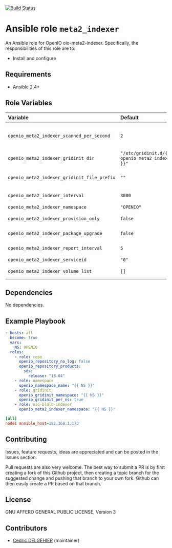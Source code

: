 [![Build Status](https://travis-ci.org/open-io/ansible-role-openio-oio-meta2-indexer.svg?branch=20.04)](https://travis-ci.org/open-io/ansible-role-openio-oio-meta2-indexer)
# Ansible role `meta2_indexer`

An Ansible role for OpenIO oio-meta2-indexer. Specifically, the responsibilities of this role are to:

- Install and configure

## Requirements

- Ansible 2.4+

## Role Variables

| Variable   | Default | Comments (type)  |
| :---       | :---    | :---             |
| `openio_meta2_indexer_scanned_per_second` | `2` | Maximum of scanned databases per second per volume, beyond which the scanning process is throttled for said volume. |
| `openio_meta2_indexer_gridinit_dir` | `"/etc/gridinit.d/{{ openio_meta2_indexer_namespace }}"` | Path to copy the gridinit conf |
| `openio_meta2_indexer_gridinit_file_prefix` | `""` | Maybe set it to {{ openio_memcached_namespace }}- for old gridinit's style |
| `openio_meta2_indexer_interval` | `3000` | Time between two full scans for each volume |
| `openio_meta2_indexer_namespace` | `"OPENIO"` | Namespace |
| `openio_meta2_indexer_provision_only` | `false` | Provision only without restarting services |
| `openio_meta2_indexer_package_upgrade` | `false` | Set the packages to the latest version (to be set in extra_vars) |
| `openio_meta2_indexer_report_interval` | `5` | Time between progress reports for each volume |
| `openio_meta2_indexer_serviceid` | `"0"` | ID in gridinit |
| `openio_meta2_indexer_volume_list` | `[]` | List of paths pointing to meta2 volumes to index |

## Dependencies

No dependencies.

## Example Playbook

```yaml
- hosts: all
  become: true
  vars:
    NS: OPENIO
  roles:
    - role: repo
      openio_repository_no_log: false
      openio_repository_products:
        sds:
          release: "18.04"
    - role: namespace
      openio_namespace_name: "{{ NS }}"
    - role: gridinit
      openio_gridinit_namespace: "{{ NS }}"
      openio_gridinit_per_ns: true
    - role: oio-blolb-indexer
      openio_meta2_indexer_namespace: "{{ NS }}"

```

```ini
[all]
node1 ansible_host=192.168.1.173
```

## Contributing

Issues, feature requests, ideas are appreciated and can be posted in the Issues section.

Pull requests are also very welcome.
The best way to submit a PR is by first creating a fork of this Github project, then creating a topic branch for the suggested change and pushing that branch to your own fork.
Github can then easily create a PR based on that branch.

## License

GNU AFFERO GENERAL PUBLIC LICENSE, Version 3

## Contributors

- [Cedric DELGEHIER](https://github.com/cdelgehier) (maintainer)
